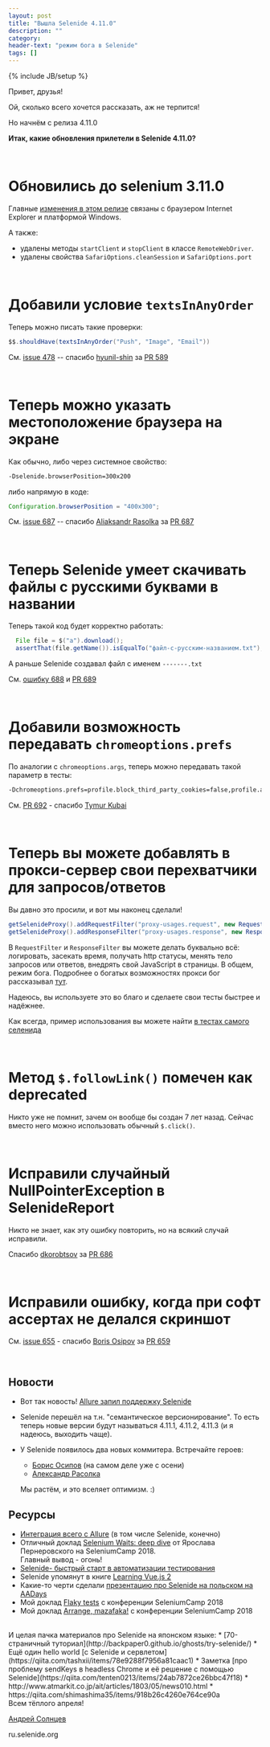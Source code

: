 ```yaml
---
layout: post
title: "Вышла Selenide 4.11.0"
description: ""
category:
header-text: "режим бога в Selenide"
tags: []
---
```

{% include JB/setup %}
 
Привет, друзья!

Ой, сколько всего хочется рассказать, аж не терпится!

Но начнём с релиза 4.11.0

**Итак, какие обновления прилетели в Selenide 4.11.0?**

<br>

# Обновились до selenium 3.11.0

Главные [изменения в этом релизе](https://selenium2.ru/news/199-selenium-311.html) связаны с браузером Internet Explorer и платформой Windows.

А также:
* удалены методы `startClient` и `stopClient` в классе `RemoteWebDriver`.
* удалены свойства `SafariOptions.cleanSession` и `SafariOptions.port` 

<br>

# Добавили условие `textsInAnyOrder`

Теперь можно писать такие проверки:

```java
$$.shouldHave(textsInAnyOrder("Push", "Image", "Email"))
```

См. [issue 478](https://github.com/codeborne/selenide/issues/478)  -- спасибо [hyunil-shin](https://github.com/hyunil-shin) за [PR 589](https://github.com/codeborne/selenide/pull/589)

<br>

# Теперь можно указать местоположение браузера на экране

Как обычно, либо через системное свойство:

```bash
-Dselenide.browserPosition=300x200
```

либо напрямую в коде:
```java
Configuration.browserPosition = "400x300";
```

См. [issue 687](https://github.com/codeborne/selenide/issues/687)  -- спасибо [Aliaksandr Rasolka](https://github.com/rosolko) за [PR 687](https://github.com/codeborne/selenide/pull/687)

<br>


# Теперь Selenide умеет скачивать файлы с русскими буквами в названии

Теперь такой код будет корректно работать:

```java
  File file = $("a").download();
  assertThat(file.getName()).isEqualTo("файл-с-русским-названием.txt");
```

А раньше Selenide создавал файл с именем `-------.txt`

См. [ошибку 688](https://github.com/codeborne/selenide/issues/688) и [PR 689](https://github.com/codeborne/selenide/pull/689)

<br>

# Добавили возможность передавать `chromeoptions.prefs`
 
По аналогии с `chromeoptions.args`, теперь можно передавать такой параметр в тесты:

```bash
-Dchromeoptions.prefs=profile.block_third_party_cookies=false,profile.avatar_index=26
```

См. [PR 692](https://github.com/codeborne/selenide/pull/692)  -  спасибо [Tymur Kubai](https://github.com/sirdir)

<br>

# Теперь вы можете добавлять в прокси-сервер свои перехватчики для запросов/ответов

Вы давно это просили, и вот мы наконец сделали!

```java
getSelenideProxy().addRequestFilter("proxy-usages.request", new RequestFilter() {...});
getSelenideProxy().addResponseFilter("proxy-usages.response", new ResponseFilter() {...});
```

В `RequestFilter` и `ResponseFilter` вы можете делать буквально всё: логировать, засекать время, получать http статусы, 
менять тело запросов или ответов, внедрять свой JavaScript в страницы. В общем, режим бога. 
Подробнее о богатых возможностях прокси бог рассказывал [тут](https://habrahabr.ru/post/209752/).  

Надеюсь, вы используете это во благо и сделаете свои тесты быстрее и надёжнее.
 
Как всегда, пример использования вы можете найти [в тестах самого селенида](https://github.com/codeborne/selenide/blob/master/src/test/java/integration/proxy/ProxyServerUsageTest.java)

<br>

# Метод `$.followLink()` помечен как deprecated

Никто уже не помнит, зачем он вообще бы создан 7 лет назад. Сейчас вместо него можно использовать обычный `$.click()`.

<br>


# Исправили случайный NullPointerException в SelenideReport

Никто не знает, как эту ошибку повторить, но на всякий случай исправили. 

Спасибо [dkorobtsov](https://github.com/dkorobtsov) за [PR 686](https://github.com/codeborne/selenide/pull/686)

<br>

# Исправили ошибку, когда при софт ассертах не делался скриншот

См. [issue 655](https://github.com/codeborne/selenide/issues/655)  -   спасибо [Boris Osipov](https://github.com/BorisOsipov) за [PR 659](https://github.com/codeborne/selenide/pull/659)

<br>

## Новости
* Вот так новость! [Allure запил поддержку Selenide](https://docs.qameta.io/allure/#_selenide)
* Selenide перешёл на т.н. "семантическое версионирование". То есть теперь новые версии будут называться 4.11.1, 4.11.2, 4.11.3 (и я надеюсь, выходить чаще).
* У Selenide появилось два новых коммитера. Встречайте героев:
  * [Борис Осипов](https://github.com/BorisOsipov)   (на самом деле уже с осени)
  * [Александр Расолка](https://github.com/rosolko)

  Мы растём, и это вселяет оптимизм. :) 

## Ресурсы
* [Интеграция всего с Allure](https://docviewer.yandex.ee/view/0/?*=8tBKEPLAMQW8t2PRjyqwqnpdneR7InVybCI6InlhLWRpc2stcHVibGljOi8vcFN3SHRMY1QwQi96UCtYNXhSOXI4TTBGNzhxOEo4amFWWW5uNHA2YmNNYz0iLCJ0aXRsZSI6IkFsbHVyZSBpbnRlZ3JhdGlvbnMucGRmIiwidWlkIjoiMCIsInl1IjoiOTExNzE4NDM2MTUxODEyMzY5MCIsIm5vaWZyYW1lIjpmYWxzZSwidHMiOjE1MTgxMjM3NTkwOTF9) (в том числе Selenide, конечно)
* Отличный доклад [Selenium Waits: deep dive](https://www.slideshare.net/ysparrow/webdriver-waits) от Ярослава Пернеровского на SeleniumCamp 2018. <br>Главный вывод - огонь! 
* [Selenide- быстрый старт в автоматизации тестирования](http://www.autotest.org.ua/selenide-quick-start-in-automation-testing/)
* Selenide упомянут в книге [Learning Vue.js 2](https://books.google.ee/books?id=nszcDgAAQBAJ&pg=PA258&lpg=PA258&dq=%22selenide%22+java&source=bl&ots=9nGbDkOllN&sig=_Q1Qvlxv7c0W1w7FO7_7yQK0WFc&hl=en&sa=X&ved=0ahUKEwir-IHg0tjZAhUGtRQKHbD3CFM4MhDoAQgzMAI#v=onepage&q=%22selenide%22%20java&f=false)
* Какие-то черти сделали [презентацию про Selenide на польском на AADays](http://aadays.pl/wp-content/uploads/2017/10/Presentation_Selenide_AADays.pdf)
* Мой доклад [Flaky tests](https://www.youtube.com/watch?v=zOiSo1hYjF8) с конференции SeleniumCamp 2018
* Мой доклад [Arrange, mazafaka!](https://www.youtube.com/watch?v=ePvrXUCeAr8) с конференции SeleniumCamp 2018

<br>
И целая пачка материалов про Selenide на японском языке:
* [70-страничный туториал](http://backpaper0.github.io/ghosts/try-selenide/)
* Ещё один hello world [с Selenide и сервлетом](https://qiita.com/tashxii/items/78e9288f7956a81caac1)
* Заметка [про проблему sendKeys в headless Chrome и её решение с помощью Selenide](https://qiita.com/tenten0213/items/24ab7872ce26bbc47f18)
* http://www.atmarkit.co.jp/ait/articles/1803/05/news010.html
* https://qiita.com/shimashima35/items/918b26c4260e764ce90a

<br>
Всем тёплого апреля! 
<br>

[Андрей Солнцев](http://asolntsev.github.io/)

ru.selenide.org
